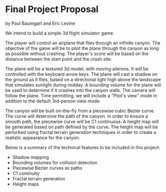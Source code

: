 Final Project Proposal
======================

by Paul Baumgart and Eric Levine

We intend to build a simple 3d flight simulator game.

The player will control an airplane that flies through an infinite canyon. The objective of the game will be to pilot the plane through the canyon as long as possible without crashing. The player's score will be based on the distance between the start point and the crash site.

The plane will be a textured 3d model, with moving ailerons. It will be controlled with the keyboard arrow keys. The plane will cast a shadow on the ground as it flies, based on a directional light high above the landscape that simulates sunlight during midday. A bounding volume for the plane will be used to determine if it crashes into the canyon walls. The camera will follow the plane. Time permitting, we will include a "Pilot's view" mode in addition to the default 3rd-person view mode.

The canyon will be built on-the-fly from a piecewise cubic Bezier curve. The curve will determine the path of the canyon. In order to ensure a smooth path, the piecewise curve will be C1 continuous. A height map will be generated based on path defined by the curve. The height map will be perturbed using fractal terrain generation techniques in order to create a realistic appearance for the canyon.

Below is a summary of the technical features to be included in this project:
 - Shadow mapping
 - Bounding volumes for collision detection
 - Piecewise Bezier curves as paths
 - C1 continuity
 - Fractal terrain generation
 - Height maps

